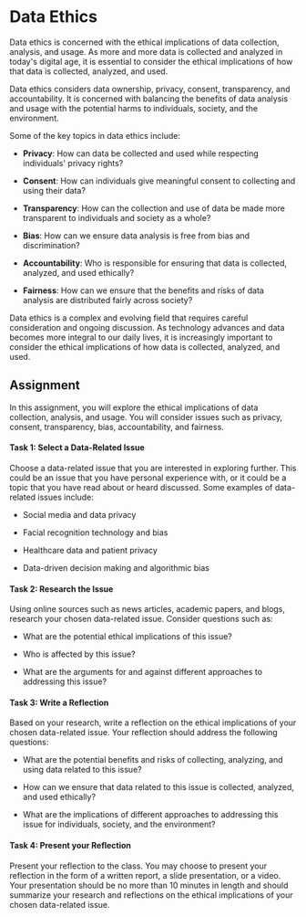 # Data Ethics

Data ethics is concerned with the ethical implications of data collection, analysis, and usage. As more and more data is collected and analyzed in today's digital age, it is essential to consider the ethical implications of how that data is collected, analyzed, and used.

Data ethics considers data ownership, privacy, consent, transparency, and accountability. It is concerned with balancing the benefits of data analysis and usage with the potential harms to individuals, society, and the environment.

Some of the key topics in data ethics include:

* __Privacy__: How can data be collected and used while respecting individuals' privacy rights?

* __Consent__: How can individuals give meaningful consent to collecting and using their data?

* __Transparency__: How can the collection and use of data be made more transparent to individuals and society as a whole?

* __Bias__: How can we ensure data analysis is free from bias and discrimination?

* __Accountability__: Who is responsible for ensuring that data is collected, analyzed, and used ethically?

* __Fairness__: How can we ensure that the benefits and risks of data analysis are distributed fairly across society?


Data ethics is a complex and evolving field that requires careful consideration and ongoing discussion. As technology advances and data becomes more integral to our daily lives, it is increasingly important to consider the ethical implications of how data is collected, analyzed, and used.


## Assignment 

In this assignment, you will explore the ethical implications of data collection, analysis, and usage. You will consider issues such as privacy, consent, transparency, bias, accountability, and fairness.

#### Task 1: Select a Data-Related Issue
Choose a data-related issue that you are interested in exploring further. This could be an issue that you have personal experience with, or it could be a topic that you have read about or heard discussed. Some examples of data-related issues include:

* Social media and data privacy

* Facial recognition technology and bias

* Healthcare data and patient privacy

* Data-driven decision making and algorithmic bias


#### Task 2: Research the Issue

Using online sources such as news articles, academic papers, and blogs, research your chosen data-related issue. Consider questions such as:

* What are the potential ethical implications of this issue?

* Who is affected by this issue?

* What are the arguments for and against different approaches to addressing this issue?


#### Task 3: Write a Reflection
Based on your research, write a reflection on the ethical implications of your chosen data-related issue. Your reflection should address the following questions:

* What are the potential benefits and risks of collecting, analyzing, and using data related to this issue?

* How can we ensure that data related to this issue is collected, analyzed, and used ethically?
* What are the implications of different approaches to addressing this issue for individuals, society, and the environment?


#### Task 4: Present your Reflection

Present your reflection to the class. You may choose to present your reflection in the form of a written report, a slide presentation, or a video. Your presentation should be no more than 10 minutes in length and should summarize your research and reflections on the ethical implications of your chosen data-related issue.
